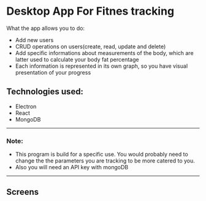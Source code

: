 # Desktop App For Fitnes tracking

What the app allows you to do:

- Add new users
- CRUD operations on users(create, read, update and delete)
- Add specific informations about measurements of the body, which are latter used to calculate your body fat percentage
- Each information is represented in its own graph, so you have visual presentation of your progress

## Technologies used:

- Electron
- React
- MongoDB

---

### Note:

- This program is build for a specific use. You would probably need to change the the parameters you are tracking to be more catered to you.
- Also you will need an API key with mongoDB

---

## Screens
